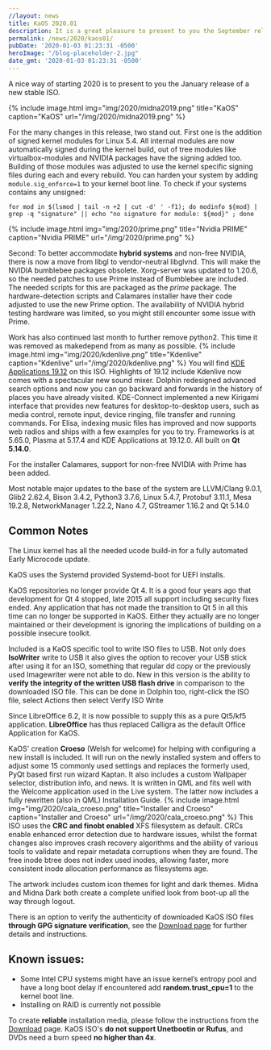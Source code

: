 ```yaml
---
//layout: news
title: KaOS 2020.01
description: It is a great pleasure to present to you the September release of a new stable ISO.
permalink: /news/2020/kaos01/
pubDate: '2020-01-03 01:23:31 -0500'
heroImage: "/blog-placeholder-2.jpg"
date_gmt: '2020-01-03 01:23:31 -0500'
---
```

A nice way of starting 2020 is to present to you the January release of a new stable ISO.

{% include image.html
            img="img/2020/midna2019.png"
            title="KaOS"
            caption="KaOS"
            url="/img/2020/midna2019.png" %}

For the many changes in this release, two stand out. First one is the addition of signed kernel modules for Linux 5.4. All internal modules are now automatically signed during the kernel build, out of tree modules like virtualbox-modules and NVIDIA packages have the signing added too. Building of those modules was adjusted to use the kernel specific signing files during each and every rebuild. You can harden your system by adding `module.sig_enforce=1` to your kernel boot line. To check if your systems contains any unsigned:
```
for mod in $(lsmod | tail -n +2 | cut -d' ' -f1); do modinfo ${mod} | grep -q "signature" || echo "no signature for module: ${mod}" ; done
```

{% include image.html
            img="img/2020/prime.png"
            title="Nvidia PRIME"
            caption="Nvidia PRIME"
            url="/img/2020/prime.png" %} 
            
Second: To better accommodate **hybrid systems** and non-free NVIDIA, there is now a move from libgl to vendor-neutral libglvnd. This will make the NVIDIA bumblebee packages obsolete. Xorg-server was updated to 1.20.6, so the needed patches to use Prime instead
of Bumblebee are included. The needed scripts for this are packaged as the *prime* package. The hardware-detection scripts and Calamares installer have their code adjusted to use the new Prime option. The availability of NVIDIA hybrid testing hardware was limited, so you might still encounter some issue with Prime.
            
Work has also continued last month to further remove python2. This time it was removed as makedepend from as many as possible.
{% include image.html
            img="img/2020/kdenlive.png"
            title="Kdenlive"
            caption="Kdenlive"
            url="/img/2020/kdenlive.png" %}
You will find [KDE Applications 19.12](https://kde.org/announcements/releases/2019-12-apps-update/) on this ISO. Highlights of 19.12 include Kdenlive now comes with a spectacular new sound mixer. Dolphin redesigned advanced search options and now you can go backward and forwards in the history of places you have already visited. KDE-Connect implemented a new Kirigami interface that provides new features for desktop-to-desktop users, such as media control, remote input, device ringing, file transfer and running commands. For Elisa, indexing music files has improved and now supports web radios and ships with a few examples for you to try. Frameworks is at 5.65.0, Plasma at 5.17.4 and KDE Applications at 19.12.0. All built on **Qt 5.14.0**.

For the installer Calamares, support for non-free NVIDIA with Prime has been added.

Most notable major updates to the base of the system are LLVM/Clang 9.0.1, Glib2 2.62.4, Bison 3.4.2, Python3 3.7.6, Linux 5.4.7, Protobuf 3.11.1, Mesa 19.2.8, NetworkManager 1.22.2, Nano 4.7, GStreamer 1.16.2 and Qt 5.14.0



## Common Notes
The Linux kernel has all the needed ucode build-in for a fully automated Early Microcode update. 

KaOS uses the Systemd provided Systemd-boot for UEFI installs.

KaOS repositories no longer provide Qt 4. It is a good four years ago that development for Qt 4 stopped, late 2015 all support including security fixes ended. Any application that has not made the transition to Qt 5 in all this time can no longer be supported in KaOS. Either they actually are no longer maintained or their development is ignoring the implications of building on a possible insecure toolkit.

Included is a KaOS specific tool to write ISO files to USB. Not only does **IsoWriter** write to USB it also gives the option to recover your USB stick after using it for an ISO, something that regular dd copy or the previously used Imagewriter were not able to do.  New in this version is the ability to **verify the integrity of the written USB flash drive** in comparison to the downloaded ISO file.  This can be done in Dolphin too, right-click the ISO file, select Actions then select Verify ISO Write 

Since LibreOffice 6.2, it is now possible to supply this as a pure Qt5/kf5 application. **LibreOffice** has thus replaced Calligra as the default Office Application for KaOS.
            
KaOS' creation **Croeso** (Welsh for welcome) for helping with configuring a new install is included. It will run on the newly installed system and offers to adjust some 15 commonly used settings and replaces the formerly used, PyQt based first run wizard Kaptan. It also includes a custom Wallpaper selector, distribution info, and news. It is written in QML and fits well with the Welcome application used in the Live system. The latter now includes a fully rewritten (also in QML) Installation Guide.
{% include image.html
            img="img/2020/cala_croeso.png"
            title="Installer and Croeso"
            caption="Installer and Croeso"
            url="/img/2020/cala_croeso.png" %}
This ISO uses the **CRC and finobt enabled** XFS filesystem as default. CRCs enable enhanced error detection due to hardware issues, whilst the format changes also improves crash recovery algorithms and the ability of various tools to validate and repair metadata corruptions when they are found. The free inode btree does not index used inodes, allowing faster, more consistent inode allocation performance as filesystems age.

The artwork includes custom icon themes for light and dark themes. Midna and Midna Dark both create a complete unified look from boot-up all the way through logout.

There is an option to verify the authenticity of downloaded KaOS ISO files **through GPG signature verification**, see the [Download page](https://kaosx.us/pages/download/#authenticity-check) for further details and instructions.

## Known issues:
* Some Intel CPU systems might have an issue kernel’s entropy pool and have a long boot delay if encountered add **random.trust_cpu=1** to the kernel boot line.
* Installing on RAID is currently not possible

To create **reliable** installation media, please follow the instructions from the [Download](http://kaosx.us/download/) page. KaOS ISO's **do not support Unetbootin or Rufus**, and DVDs need a burn speed **no higher than 4x**.
